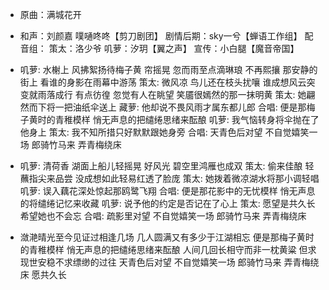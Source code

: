 - 原曲：满城花开
 

- 和声：刘颜嘉
噗嗵咚咚【剪刀剧团】
剧情后期：sky一兮【蝉语工作组】
配音组：
策太：洛少爷
叽萝：汐玥【翼之声】
宣传：小白腿【魔音帝国】


- 叽萝:
水榭上 风拂絮扬待梅子黄
帘摇晃 忽而雨至点滴琳琅
不再熙攘 那安静的街上
看谁的身影在雨幕中游荡
策太:
微风凉 鸟儿还在枝头扰嚷
谁成想风云突变就雨落成行
有点彷徨 忽觉有人在眺望
笑靥很嫣然的那一抹明黄
策太:
她翩然而下将一把油纸伞送上
藏萝:
他却说不畏风雨才属东都儿郎
合唱:
便是那梅子黄时的青稚模样
悄无声息的把缱绻思绪来酝酿
叽萝:
我气恼转身将伞抛在了他身上
策太:
我不知所措只好默默跟她身旁
合唱:
天青色后对望 不自觉嬉笑一场
郎骑竹马来 弄青梅绕床

- 叽萝:
清荷香 湖面上船儿轻摇晃
好风光 碧空里鸿雁也成双
策太:
偷来佳酿 轻蘸指尖来品尝
没成想如此轻易红透了脸庞
策太:
她拨着微凉湖水将那小调轻唱
叽萝:
误入藕花深处惊起那鸥鹭飞翔
合唱:
便是那花影中的无忧模样
悄无声息的将缱绻记忆来收藏
叽萝:
说予他的约定是否记在了心上
策太:
愿望是共久长希望她也不会忘
合唱:
疏影里对望 不自觉嬉笑一场
郎骑竹马来 弄青梅绕床

- 潋滟晴光至今见证过相逢几场
几人圆满又有多少于江湖相忘
便是那梅子黄时的青稚模样
悄无声息的把缱绻思绪来酝酿
人间几回长相守而非一枕黄粱
但求现世安稳不求缥缈的过往
天青色后对望 不自觉嬉笑一场
郎骑竹马来 弄青梅绕床
愿共久长
